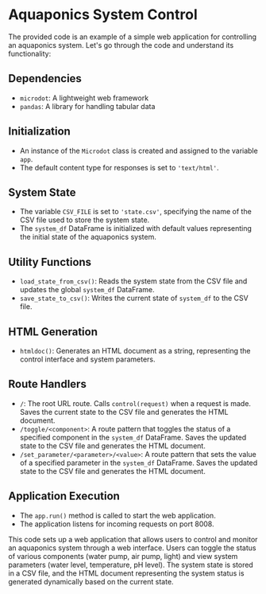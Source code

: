 # Aquaponics System Control

The provided code is an example of a simple web application for controlling an aquaponics system. Let's go through the code and understand its functionality:

## Dependencies

- `microdot`: A lightweight web framework
- `pandas`: A library for handling tabular data

## Initialization

- An instance of the `Microdot` class is created and assigned to the variable `app`.
- The default content type for responses is set to `'text/html'`.

## System State

- The variable `CSV_FILE` is set to `'state.csv'`, specifying the name of the CSV file used to store the system state.
- The `system_df` DataFrame is initialized with default values representing the initial state of the aquaponics system.

## Utility Functions

- `load_state_from_csv()`: Reads the system state from the CSV file and updates the global `system_df` DataFrame.
- `save_state_to_csv()`: Writes the current state of `system_df` to the CSV file.

## HTML Generation

- `htmldoc()`: Generates an HTML document as a string, representing the control interface and system parameters.

## Route Handlers

- `/`: The root URL route. Calls `control(request)` when a request is made. Saves the current state to the CSV file and generates the HTML document.
- `/toggle/<component>`: A route pattern that toggles the status of a specified component in the `system_df` DataFrame. Saves the updated state to the CSV file and generates the HTML document.
- `/set_parameter/<parameter>/<value>`: A route pattern that sets the value of a specified parameter in the `system_df` DataFrame. Saves the updated state to the CSV file and generates the HTML document.

## Application Execution

- The `app.run()` method is called to start the web application.
- The application listens for incoming requests on port 8008.

This code sets up a web application that allows users to control and monitor an aquaponics system through a web interface. Users can toggle the status of various components (water pump, air pump, light) and view system parameters (water level, temperature, pH level). The system state is stored in a CSV file, and the HTML document representing the system status is generated dynamically based on the current state.
